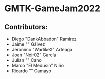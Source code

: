 # GMTK-GameJam2022


## Contributors:

* Diego "DankAbbadon" Ramirez
* Jaime "" Gálvez
* Jerónimo "WarlikeX" Arteaga
* Joan "Noir02" García
* Julían "" Cano
* Marco "El Medusín" Niño
* Ricardo "" Camayo 

